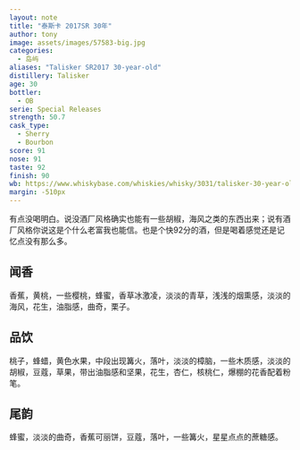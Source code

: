 ```yaml
---
layout: note
title: "泰斯卡 2017SR 30年"
author: tony
image: assets/images/57583-big.jpg
categories:
  - 岛屿
aliases: "Talisker SR2017 30-year-old"
distillery: Talisker
age: 30
bottler:
  - OB
serie: Special Releases
strength: 50.7
cask_type:
  - Sherry
  - Bourbon
score: 91
nose: 91
taste: 92
finish: 90
wb: https://www.whiskybase.com/whiskies/whisky/3031/talisker-30-year-old
margin: -510px
---
```

有点没喝明白。说没酒厂风格确实也能有一些胡椒，海风之类的东西出来；说有酒厂风格你说这是个什么老富我也能信。也是个快92分的酒，但是喝着感觉还是记忆点没有那么多。

## 闻香
香蕉，黄桃，一些樱桃，蜂蜜，香草冰激凌，淡淡的青草，浅浅的烟熏感，淡淡的海风，花生，油脂感，曲奇，栗子。

## 品饮
桃子，蜂蜡，黄色水果，中段出现篝火，落叶，淡淡的樟脑，一些木质感，淡淡的胡椒，豆蔻，草果，带出油脂感和坚果，花生，杏仁，核桃仁，爆棚的花香配着粉笔。

## 尾韵
蜂蜜，淡淡的曲奇，香蕉可丽饼，豆蔻，落叶，一些篝火，星星点点的蔗糖感。

